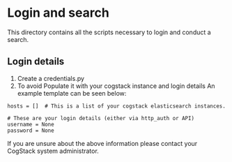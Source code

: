
# Login and search
This directory contains all the scripts necessary to login and conduct a search.

## Login details
1. Create a credentials.py
2. To avoid Populate it with your cogstack instance and login details
An example template can be seen below:
```
hosts = []  # This is a list of your cogstack elasticsearch instances.

# These are your login details (either via http_auth or API)
username = None
password = None
```

If you are unsure about the above information please contact your CogStack
system administrator.

